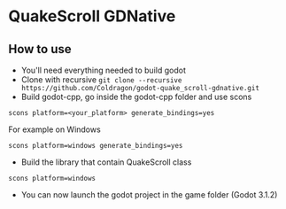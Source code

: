 # QuakeScroll GDNative

## How to use
- You'll need everything needed to build godot
- Clone with recursive `git clone --recursive https://github.com/Coldragon/godot-quake_scroll-gdnative.git`
- Build godot-cpp, go inside the godot-cpp folder and use scons
```
scons platform=<your_platform> generate_bindings=yes
```
For example on Windows
```
scons platform=windows generate_bindings=yes
```
- Build the library that contain QuakeScroll class

```
scons platform=windows
```
- You can now launch the godot project in the game folder (Godot 3.1.2)
